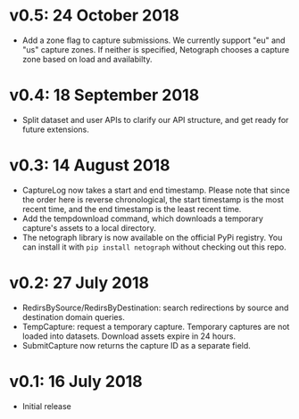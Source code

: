 # v0.5: 24 October 2018

- Add a zone flag to capture submissions. We currently support "eu" and "us"
  capture zones. If neither is specified, Netograph chooses a capture zone
  based on load and availabilty.

# v0.4: 18 September 2018

- Split dataset and user APIs to clarify our API structure, and get ready for
future extensions.

# v0.3: 14 August 2018

- CaptureLog now takes a start and end timestamp. Please note that since the
  order here is reverse chronological, the start timestamp is the most recent
  time, and the end timestamp is the least recent time.
- Add the tempdownload command, which downloads a temporary capture's assets to
  a local directory.
- The netograph library is now available on the official PyPi registry. You can
  install it with `pip install netograph` without checking out this repo.

# v0.2: 27 July 2018

- RedirsBySource/RedirsByDestination: search redirections by source and
  destination domain queries.
- TempCapture: request a temporary capture. Temporary captures are not loaded
  into datasets. Download assets expire in 24 hours.
- SubmitCapture now returns the capture ID as a separate field.

# v0.1: 16 July 2018

- Initial release
